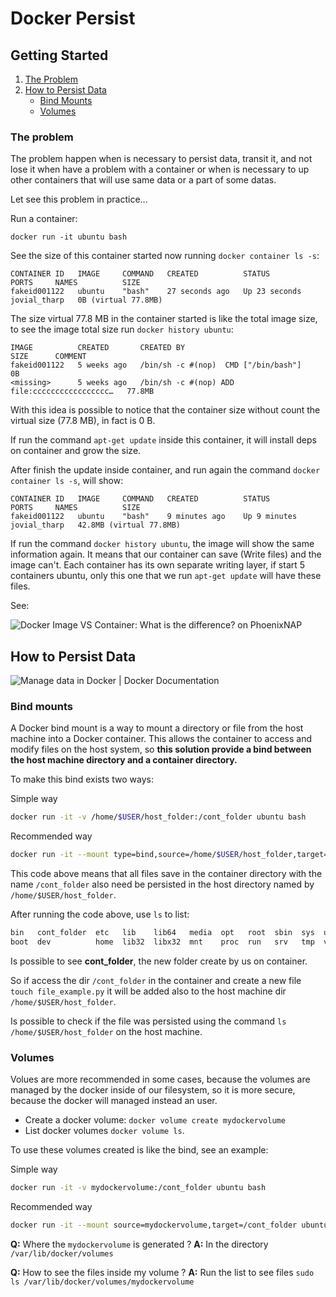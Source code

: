 # Docker Persist

## Getting Started

1. [The Problem](#the-problem)
2. [How to Persist Data](#how-to-persist-data)
    - [Bind Mounts](#bind-mounts)
    - [Volumes](#volumes)

### The problem

The problem happen when is necessary to persist data, transit it, and not lose it when have a problem with a container or when is necessary to up other containers that will use same data or a part of some datas.

Let see this problem in practice...

Run a container:

`docker run -it ubuntu bash`

See the size of this container started now running `docker container ls -s`:

```
CONTAINER ID   IMAGE     COMMAND   CREATED          STATUS          PORTS     NAMES          SIZE
fakeid001122   ubuntu    "bash"    27 seconds ago   Up 23 seconds             jovial_tharp   0B (virtual 77.8MB)
```

The size virtual 77.8 MB in the container started is like the total image size, to see the image total size run `docker history ubuntu`:

```
IMAGE          CREATED       CREATED BY                                      SIZE      COMMENT
fakeid001122   5 weeks ago   /bin/sh -c #(nop)  CMD ["/bin/bash"]            0B        
<missing>      5 weeks ago   /bin/sh -c #(nop) ADD file:ccccccccccccccccc…   77.8MB    
```

With this idea is possible to notice that the container size without count the virtual size (77.8 MB), in fact is 0 B.

If run the command `apt-get update` inside this container, it will install deps on container and grow the size.

After finish the update inside container, and run again the command `docker container ls -s`, will show:

```
CONTAINER ID   IMAGE     COMMAND   CREATED          STATUS          PORTS     NAMES          SIZE
fakeid001122   ubuntu    "bash"    9 minutes ago    Up 9 minutes              jovial_tharp   42.8MB (virtual 77.8MB)
```

If run the command `docker history ubuntu`, the image will show the same information again. It means that our container can save (Write files) and the image can't. Each container has its own separate writing layer, if start 5 containers ubuntu, only this one that we run `apt-get update` will have these files.

See:

![Docker Image VS Container: What is the difference? on PhoenixNAP](https://phoenixnap.com/kb/wp-content/uploads/2021/04/container-layers.png)

## How to Persist Data

![Manage data in Docker | Docker Documentation](https://docs.docker.com/storage/images/types-of-mounts.png)


### Bind mounts

A Docker bind mount is a way to mount a directory or file from the host machine into a Docker container. This allows the container to access and modify files on the host system, so **this solution provide a bind between the host machine directory and a container directory.**

To make this bind exists two ways:

Simple way

```bash
docker run -it -v /home/$USER/host_folder:/cont_folder ubuntu bash
```

Recommended way

```bash
docker run -it --mount type=bind,source=/home/$USER/host_folder,target=/cont_folder ubuntu bash
```

This code above means that all files save in the container directory with the name `/cont_folder` also need be persisted in the host directory named by `/home/$USER/host_folder`.

After running the code above, use `ls` to list:

```bash
bin   cont_folder  etc   lib    lib64   media  opt   root  sbin  sys  usr
boot  dev          home  lib32  libx32  mnt    proc  run   srv   tmp  var
```

Is possible to see **cont_folder**, the new folder create by us on container.

So if access the dir `/cont_folder` in the container and create a new file `touch file_example.py` it will be added also to the host machine dir `/home/$USER/host_folder`.

Is possible to check if the file was persisted using the command `ls /home/$USER/host_folder` on the host machine.

### Volumes

Volues are more recommended in some cases, because the volumes are managed by the docker inside of our filesystem, so it is more secure, because the docker will managed instead an user.

- Create a docker volume: `docker volume create mydockervolume`
- List docker volumes `docker volume ls`.

To use these volumes created is like the bind, see an example:

Simple way

```bash
docker run -it -v mydockervolume:/cont_folder ubuntu bash
```

Recommended way

```bash
docker run -it --mount source=mydockervolume,target=/cont_folder ubuntu bash
```

**Q:** Where the `mydockervolume` is generated ?
**A:** In the directory `/var/lib/docker/volumes`

**Q:** How to see the files inside my volume ?
**A:** Run the list to see files `sudo ls /var/lib/docker/volumes/mydockervolume` 